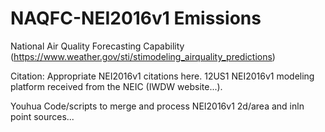 # NAQFC-NEI2016v1 Emissions
National Air Quality Forecasting Capability
(https://www.weather.gov/sti/stimodeling_airquality_predictions)


Citation:  Appropriate NEI2016v1 citations here.  12US1 NEI2016v1 modeling platform received from the NEIC (IWDW website...). 

Youhua Code/scripts to merge and process NEI2016v1 2d/area and inln point sources...

